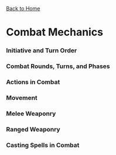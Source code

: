 [Back to Home](../README.md)

# Combat Mechanics

### Initiative and Turn Order

### Combat Rounds, Turns, and Phases

### Actions in Combat

### Movement

### Melee Weaponry

### Ranged Weaponry

### Casting Spells in Combat

